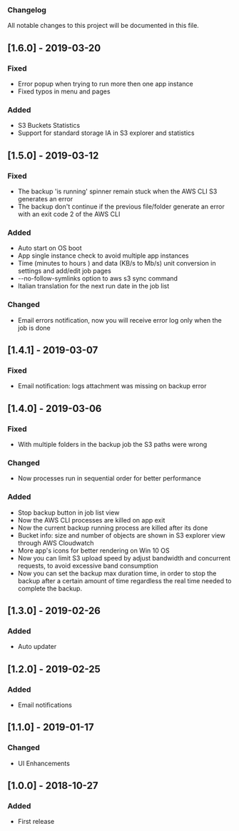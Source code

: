 ### Changelog
All notable changes to this project will be documented in this file.

## [1.6.0] - 2019-03-20
### Fixed
- Error popup when trying to run more then one app instance
- Fixed typos in menu and pages
### Added
- S3 Buckets Statistics
- Support for standard storage IA in S3 explorer and statistics

## [1.5.0] - 2019-03-12
### Fixed
- The backup 'is running' spinner remain stuck when the AWS CLI S3 generates an error
- The backup don't continue if the previous file/folder generate an error with an exit code 2 of the AWS CLI
### Added
- Auto start on OS boot
- App single instance check to avoid multiple app instances
- Time (minutes to hours ) and data (KB/s to Mb/s) unit conversion in settings and add/edit job pages
- --no-follow-symlinks option to aws s3 sync command
- Italian translation for the next run date in the job list
### Changed
- Email errors notification, now you will receive error log only when the job is done

## [1.4.1] - 2019-03-07
### Fixed
- Email notification: logs attachment was missing on backup error

## [1.4.0] - 2019-03-06
### Fixed
- With multiple folders in the backup job the S3 paths were wrong
### Changed
- Now processes run in sequential order for better performance
### Added
- Stop backup button in job list view
- Now the AWS CLI processes are killed on app exit
- Now the current backup running process are killed after its done
- Bucket info: size and number of objects are shown in S3 explorer view through AWS Cloudwatch
- More app's icons for better rendering on Win 10 OS
- Now you can limit S3 upload speed by adjust bandwidth and concurrent requests, 
to avoid excessive band consumption
- Now you can set the backup max duration time, in order to stop the backup after a certain 
amount of time regardless the real time needed to complete the backup.

## [1.3.0] - 2019-02-26
### Added
- Auto updater

## [1.2.0] - 2019-02-25
### Added
- Email notifications

## [1.1.0] - 2019-01-17
### Changed
- UI Enhancements

## [1.0.0] - 2018-10-27
### Added
- First release
